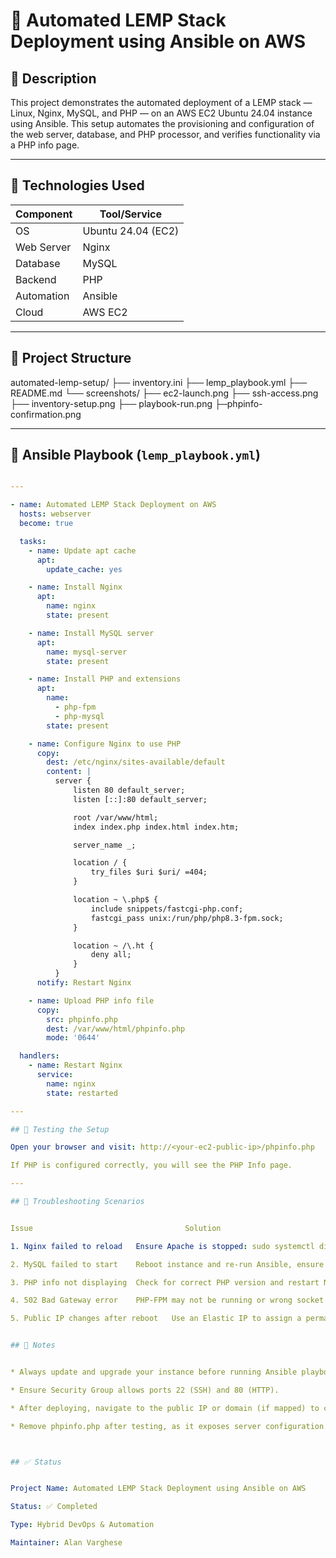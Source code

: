 # 🚀 Automated LEMP Stack Deployment using Ansible on AWS

## 📘 Description

This project demonstrates the automated deployment of a LEMP stack 
— Linux, Nginx, MySQL, and PHP
— on an AWS EC2 Ubuntu 24.04 instance using Ansible.
This setup automates the provisioning and configuration of the web server, database, and PHP processor, and verifies functionality via a PHP info page.

---

## 🧰 Technologies Used

| Component   | Tool/Service      |
|------------|--------------------|
| OS         | Ubuntu 24.04 (EC2) |
| Web Server | Nginx              |
| Database   | MySQL              |
| Backend    | PHP                |
| Automation | Ansible            |
| Cloud      | AWS EC2            |

---

## 📁 Project Structure


automated-lemp-setup/
├── inventory.ini
├── lemp_playbook.yml
├── README.md
└── screenshots/
├── ec2-launch.png
├── ssh-access.png
├── inventory-setup.png
├── playbook-run.png
├─phpinfo-confirmation.png


---

## 🔧 Ansible Playbook (`lemp_playbook.yml`)

```yaml

---

- name: Automated LEMP Stack Deployment on AWS
  hosts: webserver
  become: true

  tasks:
    - name: Update apt cache
      apt:
        update_cache: yes

    - name: Install Nginx
      apt:
        name: nginx
        state: present

    - name: Install MySQL server
      apt:
        name: mysql-server
        state: present

    - name: Install PHP and extensions
      apt:
        name:
          - php-fpm
          - php-mysql
        state: present

    - name: Configure Nginx to use PHP
      copy:
        dest: /etc/nginx/sites-available/default
        content: |
          server {
              listen 80 default_server;
              listen [::]:80 default_server;

              root /var/www/html;
              index index.php index.html index.htm;

              server_name _;

              location / {
                  try_files $uri $uri/ =404;
              }

              location ~ \.php$ {
                  include snippets/fastcgi-php.conf;
                  fastcgi_pass unix:/run/php/php8.3-fpm.sock;
              }

              location ~ /\.ht {
                  deny all;
              }
          }
      notify: Restart Nginx

    - name: Upload PHP info file
      copy:
        src: phpinfo.php
        dest: /var/www/html/phpinfo.php
        mode: '0644'

  handlers:
    - name: Restart Nginx
      service:
        name: nginx
        state: restarted

---

## 🧪 Testing the Setup

Open your browser and visit: http://<your-ec2-public-ip>/phpinfo.php

If PHP is configured correctly, you will see the PHP Info page.

---

## 🧩 Troubleshooting Scenarios


Issue	                               Solution

1. Nginx failed to reload	Ensure Apache is stopped: sudo systemctl disable apache2 && sudo systemctl stop apache2

2. MySQL failed to start	Reboot instance and re-run Ansible, ensure no conflicting DB processes

3. PHP info not displaying	Check for correct PHP version and restart Nginx and PHP-FPM

4. 502 Bad Gateway error	PHP-FPM may not be running or wrong socket path

5. Public IP changes after reboot	Use an Elastic IP to assign a permanent public IP to EC2


## 📝 Notes


* Always update and upgrade your instance before running Ansible playbooks.

* Ensure Security Group allows ports 22 (SSH) and 80 (HTTP).

* After deploying, navigate to the public IP or domain (if mapped) to confirm functionality.

* Remove phpinfo.php after testing, as it exposes server configuration.



## ✅ Status


Project Name: Automated LEMP Stack Deployment using Ansible on AWS

Status: ✅ Completed

Type: Hybrid DevOps & Automation

Maintainer: Alan Varghese

